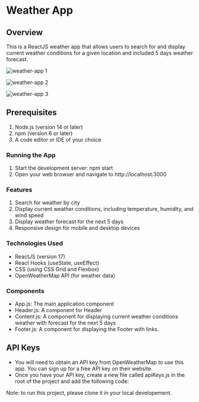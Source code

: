 # Weather App

## Overview
This is a ReactJS weather app that allows users to search for and display current weather conditions for a given location and included 5 days weather forecast.

![weather-app 1](https://github.com/user-attachments/assets/79c089ca-0ce6-48d1-880d-5335cd4d5588)

![weather-app 2](https://github.com/user-attachments/assets/5382be61-0c84-4e64-8b03-4313bd8f6abf)

![weather-app 3](https://github.com/user-attachments/assets/4d2bc990-f8e4-4ea3-88a5-dc39013a7cda)


## Prerequisites
1. Node.js (version 14 or later)
2. npm (version 6 or later)
3. A code editor or IDE of your choice

### Running the App
1. Start the development server: npm start
2. Open your web browser and navigate to http://localhost:3000

### Features
1. Search for weather by city 
2. Display current weather conditions, including temperature, humidity, and wind speed
3. Display weather forecast for the next 5 days
4. Responsive design for mobile and desktop devices

### Technologies Used
- ReactJS (version 17)
- React Hooks (useState, useEffect)
- CSS (using CSS Grid and Flexbox)
- OpenWeatherMap API (for weather data)

### Components
- App.js: The main application component
- Header.js: A component for Header
- Content.js: A component for displaying current weather conditions weather  with forecast for the next 5 days
- Footer.js: A component for displaying the Footer with links.

## API Keys
- You will need to obtain an API key from OpenWeatherMap to use this app. You can sign up for a free API key on their website.
- Once you have your API key, create a new file called apiKeys.js in the root of the project and add the following code:



Note: to run this project, please clone it in your local developement.

